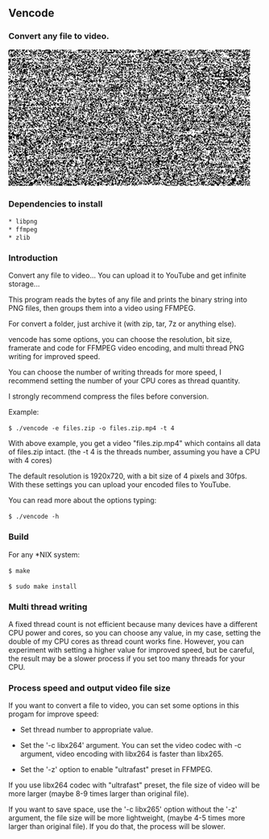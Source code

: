 ## Vencode
### Convert any file to video.

![preview](assets/preview.gif)
### Dependencies to install
	* libpng
	* ffmpeg
	* zlib

### Introduction
Convert any file to video... You can upload it to YouTube and get infinite storage...

This program reads the bytes of any file and prints the binary string into PNG files, then groups them into a video using FFMPEG.

For convert a folder, just archive it (with zip, tar, 7z or anything else).

vencode has some options, you can choose the resolution, bit size, framerate and code for FFMPEG video encoding, and multi thread PNG writing for improved speed.

You can choose the number of writing threads for more speed, I recommend setting the number of your CPU cores as thread quantity. 

I strongly recommend compress the files before conversion.

Example:

`$ ./vencode -e files.zip -o files.zip.mp4 -t 4`

With above example, you get a video "files.zip.mp4" which contains all data of files.zip intact. (the -t 4 is the threads number, assuming you have a CPU with 4 cores)

The default resolution is 1920x720, with a bit size of 4 pixels and 30fps. With these settings you can upload your encoded files to YouTube.

You can read more about the options typing:

`$ ./vencode -h`

### Build
For any *NIX system:

`$ make`

`$ sudo make install`
 
### Multi thread writing
A fixed thread count is not efficient because many devices have a different CPU power and cores, so you can choose any value, in my case, setting the double of my CPU cores as thread count works fine. However, you can experiment with setting a higher value for improved speed, but be careful, the result may be a slower process if you set too many threads for your CPU.

### Process speed and output video file size
If you want to convert a file to video, you can set some options in this progam for improve speed:

- Set thread number to appropriate value.

- Set the '-c libx264' argument. You can set the video codec with -c  argument, video encoding with libx264 is faster than libx265.

- Set the '-z' option to enable "ultrafast" preset in FFMPEG.

If you use libx264 codec with "ultrafast" preset, the file size of video will be more larger (maybe 8-9 times larger than original file).

If you want to save space, use the '-c libx265' option without the '-z' argument, the file size will be more lightweight, (maybe 4-5 times more larger than original file). If you do that, the process will be slower.
